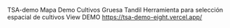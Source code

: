 TSA-demo
Mapa Demo Cultivos Gruesa Tandil 
Herramienta para selección espacial de cultivos
View DEMO https://tsa-demo-eight.vercel.app/
